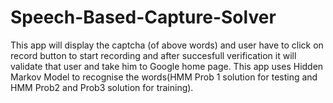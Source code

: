 # Speech-Based-Capture-Solver
This app will display the captcha (of above words) and user have to click on record button to start recording and after succesfull verification it will validate that user and take him to Google home page. This app uses Hidden Markov Model to recognise the words(HMM Prob 1 solution for testing and HMM Prob2 and Prob3 solution for training).

